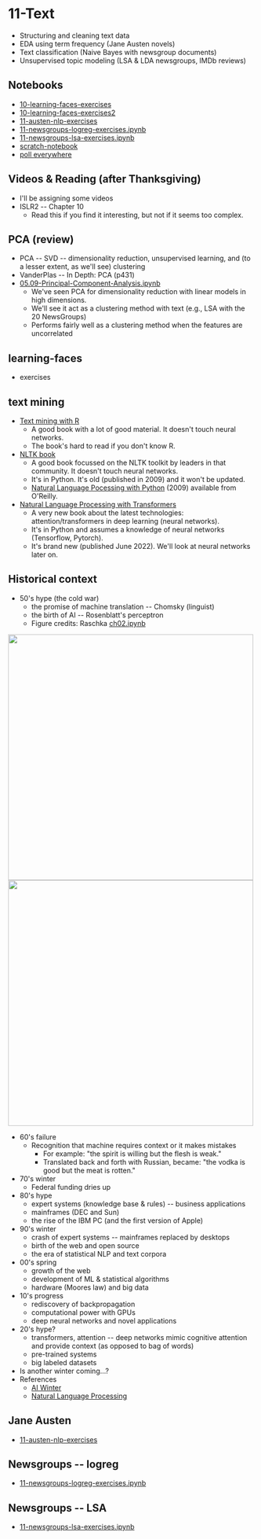 
# 11-Text

* Structuring and cleaning text data
* EDA using term frequency (Jane Austen novels)
* Text classification (Naive Bayes with newsgroup documents)
* Unsupervised topic modeling (LSA & LDA newsgroups, IMDb reviews)

## Notebooks

* [10-learning-faces-exercises](https://colab.research.google.com/drive/1SiToIlQDKaSEqOqT1Brb4SvtBv00x3Y0)
* [10-learning-faces-exercises2](https://colab.research.google.com/drive/1Wy3-EAJSp6PAr5pEt98F6GHGkgjoncQ2)
* [11-austen-nlp-exercises](https://colab.research.google.com/drive/15zGJswgIkO5Ih4on4_L0wM9yLp2TOqKn)
* [11-newsgroups-logreg-exercises.ipynb](https://colab.research.google.com/drive/1hIciMMucHHaH_VHmD7j3wMo5Td2ySXmD)
* [11-newsgroups-lsa-exercises.ipynb](https://colab.research.google.com/drive/1Ae9jRgbKUp9XJVr2NCoqSKsFj2Dd9LvZ?usp=sharing)
* [scratch-notebook](https://colab.research.google.com/drive/1H4sj-XdST_PqBXQTrkutsamSFrOs2wNG)
* [poll everywhere](https://pollev.com/pbogden) 

## Videos & Reading (after Thanksgiving)

* I'll be assigning some videos
* ISLR2 -- Chapter 10
  * Read this if you find it interesting, but not if it seems too complex.

## PCA (review)

* PCA -- SVD -- dimensionality reduction, unsupervised learning, and (to a lesser extent, as we'll see) clustering
* VanderPlas -- In Depth: PCA (p431)
* [05.09-Principal-Component-Analysis.ipynb](https://github.com/jakevdp/PythonDataScienceHandbook/blob/master/notebooks/05.09-Principal-Component-Analysis.ipynb)
  * We've seen PCA for dimensionality reduction with linear models in high dimensions.
  * We'll see it act as a clustering method with text (e.g., LSA with the 20 NewsGroups)
  * Performs fairly well as a clustering method when the features are uncorrelated

## learning-faces

* exercises

## text mining

* [Text mining with R](https://www.tidytextmining.com/index.html) 
  * A good book with a lot of good material. It doesn't touch neural networks.
  * The book's hard to read if you don't know R.
* [NLTK book](https://www.nltk.org/book/)
  * A good book focussed on the NLTK toolkit by leaders in that community. It doesn't touch neural networks.
  * It's in Python. It's old (published in 2009) and it won't be updated.
  * [Natural Language Pocessing with Python](https://learning.oreilly.com/library/view/natural-language-processing/9780596803346/) (2009) available from O'Reilly.
* [Natural Language Processing with Transformers](https://learning.oreilly.com/library/view/natural-language-processing/9781098136789)
  * A very new book about the latest technologies: attention/transformers in deep learning (neural networks).
  * It's in Python and assumes a knowledge of neural networks (Tensorflow, Pytorch).
  * It's brand new (published June 2022). We'll look at neural networks later on.

## Historical context

* 50's hype (the cold war)
  * the promise of machine translation -- Chomsky (linguist)
  * the birth of AI -- Rosenblatt's perceptron
  * Figure credits: Raschka [ch02.ipynb](https://github.com/rasbt/python-machine-learning-book-3rd-edition/blob/master/ch02/ch02.ipynb)
<img src="https://raw.githubusercontent.com/rasbt/python-machine-learning-book-3rd-edition/master/ch02/images/02_01.png" width="500px">

<img src="https://raw.githubusercontent.com/rasbt/python-machine-learning-book-3rd-edition/master/ch02/images/02_04.png" width="500px">

* 60's failure
  * Recognition that machine requires context or it makes mistakes
    * For example: "the spirit is willing but the flesh is weak." 
    * Translated back and forth with Russian, became: "the vodka is good but the meat is rotten."
* 70's winter
  * Federal funding dries up
* 80's hype
  * expert systems (knowledge base & rules) -- business applications
  * mainframes (DEC and Sun)
  * the rise of the IBM PC (and the first version of Apple)
* 90's winter
  * crash of expert systems -- mainframes replaced by desktops
  * birth of the web and open source
  * the era of statistical NLP and text corpora
* 00's spring
  * growth of the web
  * development of ML & statistical algorithms
  * hardware (Moores law) and big data
* 10's progress
  * rediscovery of backpropagation
  * computational power with GPUs
  * deep neural networks and novel applications
* 20's hype?
  * transformers, attention -- deep networks mimic cognitive attention and provide context (as opposed to bag of words)
  * pre-trained systems
  * big labeled datasets
* Is another winter coming...?
* References
  * [AI Winter](https://en.wikipedia.org/wiki/AI_winter)
  * [Natural Language Processing](https://en.wikipedia.org/wiki/Natural_language_processing)

## Jane Austen

* [11-austen-nlp-exercises](https://colab.research.google.com/drive/15zGJswgIkO5Ih4on4_L0wM9yLp2TOqKn)

## Newsgroups -- logreg

* [11-newsgroups-logreg-exercises.ipynb](https://colab.research.google.com/drive/1hIciMMucHHaH_VHmD7j3wMo5Td2ySXmD)

## Newsgroups -- LSA

* [11-newsgroups-lsa-exercises.ipynb](https://colab.research.google.com/drive/1Ae9jRgbKUp9XJVr2NCoqSKsFj2Dd9LvZ)

